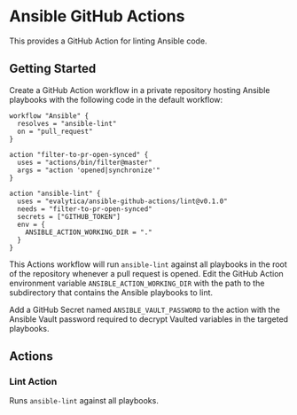 # Ansible GitHub Actions

This provides a GitHub Action for linting Ansible code.

## Getting Started

Create a GitHub Action workflow in a private repository hosting Ansible playbooks with the following code in the default workflow:

```
workflow "Ansible" {
  resolves = "ansible-lint"
  on = "pull_request"
}

action "filter-to-pr-open-synced" {
  uses = "actions/bin/filter@master"
  args = "action 'opened|synchronize'"
}

action "ansible-lint" {
  uses = "evalytica/ansible-github-actions/lint@v0.1.0"
  needs = "filter-to-pr-open-synced"
  secrets = ["GITHUB_TOKEN"]
  env = {
    ANSIBLE_ACTION_WORKING_DIR = "."
  }
}
```

This Actions workflow will run `ansible-lint` against all playbooks in the root of the repository whenever a pull request is opened.  Edit the GitHub Action environment variable `ANSIBLE_ACTION_WORKING_DIR` with the path to the subdirectory that contains the Ansible playbooks to lint.

Add a GitHub Secret named `ANSIBLE_VAULT_PASSWORD` to the action with the Ansible Vault password required to decrypt Vaulted variables in the targeted playbooks.

## Actions

### Lint Action

Runs `ansible-lint` against all playbooks.
